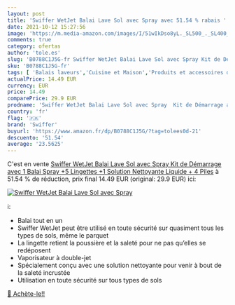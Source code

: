 ```yaml
---
layout: post
title: 'Swiffer WetJet Balai Lave Sol avec Spray avec 51.54 % rabais '
date: 2021-10-12 15:27:56
image: 'https://m.media-amazon.com/images/I/51wIkDso8yL._SL500_._SL400_.jpg'
comments: true
category: ofertas
author: 'tole.es'
slug: 'B0788C1J5G-fr Swiffer WetJet Balai Lave Sol avec Spray Kit de Démarrage...'
sku: 'B0788C1J5G-fr'
tags: [ 'Balais laveurs','Cuisine et Maison','Produits et accessoires de nettoyage','swiffer', ]
actualPrice: 14.49 EUR
currency: EUR
price: 14.49
comparePrice: 29.9 EUR
prodname: 'Swiffer WetJet Balai Lave Sol avec Spray  Kit de Démarrage avec 1 Balai Spray +5 Lingettes +1 Solution Nettoyante Liquide + 4 Piles'
country: 'fr'
flag: '🇫🇷'
brand: 'Swiffer'
buyurl: 'https://www.amazon.fr/dp/B0788C1J5G/?tag=tolees0d-21'
descuento: '51.54'
average: '23.5625'
---
```


C'est en vente [Swiffer WetJet Balai Lave Sol avec Spray  Kit de Démarrage avec 1 Balai Spray +5 Lingettes +1 Solution Nettoyante Liquide + 4 Piles](https://www.amazon.fr/dp/B0788C1J5G/?tag=tolees0d-21)  à  51.54 % de réduction, prix final  14.49 EUR (original: 29.9 EUR) ici:

[![Swiffer WetJet Balai Lave Sol avec Spray](https://m.media-amazon.com/images/I/51wIkDso8yL._SL500_._SL400_.jpg)](https://www.amazon.fr/dp/B0788C1J5G/?tag=tolees0d-21)

ℹ️:

- Balai tout en un
- Swiffer WetJet peut être utilisé en toute sécurité sur quasiment tous les types de sols, même le parquet
- La lingette retient la poussière et la saleté pour ne pas qu’elles se redéposent
- Vaporisateur à double-jet
- Spécialement conçu avec une solution nettoyante pour venir à bout de la saleté incrustée
- Utilisation en toute sécurité sur tous types de sols

[🛒 Achète-le!!](https://www.amazon.fr/dp/B0788C1J5G/?tag=tolees0d-21)
